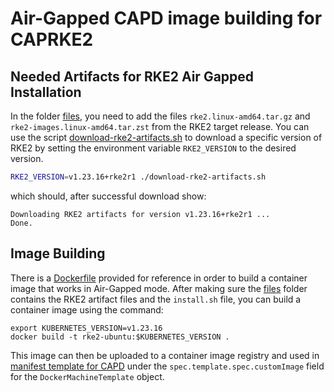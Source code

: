 # Air-Gapped CAPD image building for CAPRKE2

## Needed Artifacts for RKE2 Air Gapped Installation

In the folder [files](files/), you need to add the files `rke2.linux-amd64.tar.gz` and `rke2-images.linux-amd64.tar.zst` from the RKE2 target release. You can use the script [download-rke2-artifacts.sh](download-rke2-artifacts.sh) to download a specific version of RKE2 by setting the environment variable `RKE2_VERSION` to the desired version.

```bash
RKE2_VERSION=v1.23.16+rke2r1 ./download-rke2-artifacts.sh
```
which should, after successful download show:

```
Downloading RKE2 artifacts for version v1.23.16+rke2r1 ...
Done.
```

## Image Building

There is a [Dockerfile](Dockerfile) provided for reference in order to build a container image that works in Air-Gapped mode. After making sure the [files](files/) folder contains the RKE2 artifact files and the `install.sh` file, you can build a container image using the command:

```
export KUBERNETES_VERSION=v1.23.16
docker build -t rke2-ubuntu:$KUBERNETES_VERSION .
```

This image can then be uploaded to a container image registry and used in [manifest template for CAPD](../rke2-sample.yaml) under the `spec.template.spec.customImage` field for the `DockerMachineTemplate` object.
